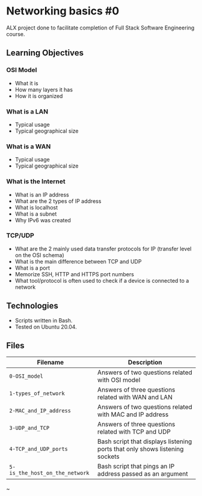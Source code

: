 # Networking basics #0                                                                                                                    
ALX project done to facilitate completion of Full Stack Software Engineering course.

## Learning Objectives
### OSI Model
* What it is
* How many layers it has
* How it is organized
### What is a LAN
* Typical usage
* Typical geographical size
### What is a WAN
* Typical usage
* Typical geographical size
### What is the Internet
* What is an IP address
* What are the 2 types of IP address
* What is localhost
* What is a subnet
* Why IPv6 was created
### TCP/UDP
* What are the 2 mainly used data transfer protocols for IP (transfer level on the OSI schema)
* What is the main difference between TCP and UDP
* What is a port
* Memorize SSH, HTTP and HTTPS port numbers
* What tool/protocol is often used to check if a device is connected to a network

## Technologies                                                                                                                         
* Scripts written in Bash.                                                                                                    
* Tested on Ubuntu 20.04.                                                                                                            
                                                                                                                                        
## Files                                                                                                                                
                                                                                                                                        
| Filename | Description |                                                                                                              
| -------- | ----------- |                                                                                                              
| `0-OSI_model` | Answers of two questions related with OSI model |                                                                     
| `1-types_of_network` | Answers of three questions related with WAN and LAN |                                                          
| `2-MAC_and_IP_address` | Answers of two questions related with MAC and IP address |                                                   
| `3-UDP_and_TCP` | Answers of three questions related with TCP and UDP |                                                               
| `4-TCP_and_UDP_ports` | Bash script that displays listening ports that only shows listening sockets |                                 
| `5-is_the_host_on_the_network` | Bash script that pings an IP address passed as an argument |                                         
~                                                                                                
